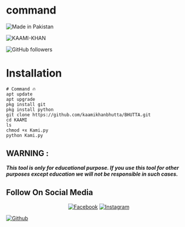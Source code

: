 # command 

![Made in Pakistan](https://img.shields.io/badge/MADE%20IN%20-PAKISTAN-green?style=for-the-badge&logo=appveyor)

![KAAMI-KHAN](https://img.shields.io/badge/KAAMI%20-KHAN-green?style=for-the-badge&logo=appveyor)

![GitHub followers](https://img.shields.io/github/followers/syedzada1100?style=for-the-badge)

# Installation 

```  
# Command 🔥
apt update
apt upgrade
pkg install git
pkg install python
git clone https://github.com/kaamikhanbhutta/BHUTTA.git
cd KAAMI
ls
chmod +x Kami.py
python Kami.py

```
 
 
## WARNING : 
***This tool is only for educational purpose. If you use this tool for other purposes except education we will not be responsible in such cases.***
## Follow On Social Media
<p align="center">
<a href="https://www.facebook.com/MdHassankamran.bhutta"><img title="Facebook" src="https://img.shields.io/badge/Facebook-white?style=for-the-badge&logo=facebook"></a>
<a href="https://www.instagram.com/kaami_khan_bhutta_/"><img title="Instagram" src="https://img.shields.io/badge/INSTAGRAM-purple?style=for-the-badge&logo=instagram"></a>

<a href="https://github.com/kaamikhanbhutta"><img title="Github" src="https://img.shields.io/badge/Github-KAAMI--KHAN-green?style=for-the-badge&logo=github"></a>
 


